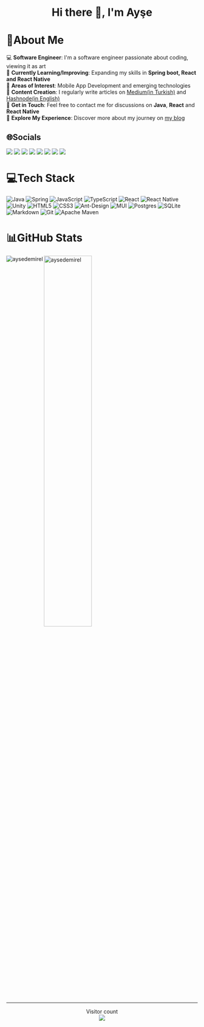 <h1 align="center">Hi there 👋, I'm Ayşe</h1>

# 💫About Me
💻 **Software Engineer**: I'm a software engineer passionate about coding, viewing it as art<br>
🌱 **Currently Learning/Improving**: Expanding my skills in **Spring boot, React and React Native** <br>
🤖 **Areas of Interest**: Mobile App Development and emerging technologies <br>
📝 **Content Creation**: I regularly write articles on [Medium(in Turkish)](https://aysedemirel.medium.com/) and [Hashnode(in English)](https://aysedemirel.hashnode.dev/)<br>
💬 **Get in Touch**: Feel free to contact me for discussions on **Java**, **React** and **React Native**<br>
📄 **Explore My Experience**: Discover more about my journey on [my blog](https://aysedemirel.github.io/) <br>

## 🌐Socials
[![](https://img.shields.io/badge/LinkedIn-0077B5?style=plastic&logo=linkedin&logoColor=white)](https://www.linkedin.com/in/ayse-demirel/)
[![](https://img.shields.io/badge/Twitter-1DA1F2?style=plastic&logo=twitter&logoColor=white)](https://twitter.com/aysdemireldeniz)
[![](https://img.shields.io/badge/Medium-12100E?style=plastic&logo=medium&logoColor=white)](https://aysedemirel.medium.com/)
[![](https://img.shields.io/badge/Portfolio-darkred?style=plastic)](https://aysedemirel.github.io/)
[![](https://img.shields.io/badge/Hashnode-blue?style=plastic&logo=hashnode)](https://aysedemirel.hashnode.dev/)
[![](https://img.shields.io/badge/-LeetCode-FFA116?style=plastic&logo=LeetCode&logoColor=black)](https://leetcode.com/aysedemirel/)
[![](https://img.shields.io/badge/-Hackerrank-2EC866?style=plastic&logo=HackerRank&logoColor=white)](https://www.hackerrank.com/aysedemirel)
<a  href="https://gist.github.com/aysedemirel">
<img src="https://gist-count.vercel.app/api?username=aysedemirel">
</a>

# 💻Tech Stack
![Java](https://img.shields.io/badge/Java-ED8B00?style=plastic&logo=java&logoColor=white) 
![Spring](https://img.shields.io/badge/Spring-6DB33F?style=plastic&logo=spring&logoColor=white) 
![JavaScript](https://img.shields.io/badge/JavaScript-F7DF1E?style=plastic&logo=javascript&logoColor=black) 
![TypeScript](https://img.shields.io/badge/TypeScript-007ACC?style=plastic&logo=typescript&logoColor=white) 
![React](https://img.shields.io/badge/React-20232A?style=plastic&logo=react&logoColor=61DAFB) 
![React Native](https://img.shields.io/badge/React_Native-%2320232a.svg?style=plastic&logo=react&logoColor=%2361DAFB)
![Unity](https://img.shields.io/badge/Unity-100000?style=plastic&logo=unity&logoColor=white)
![HTML5](https://img.shields.io/badge/HTML5-E34F26?style=plastic&logo=html5&logoColor=white) 
![CSS3](https://img.shields.io/badge/CSS3-1572B6?style=plastic&logo=css3&logoColor=white) 
![Ant-Design](https://img.shields.io/badge/-AntDesign-%230170FE?style=plastic&logo=ant-design&logoColor=white) 
![MUI](https://img.shields.io/badge/Material--UI-0081CB?style=plastic&logo=material-ui&logoColor=white) 
![Postgres](https://img.shields.io/badge/PostgreSQL-316192?style=plastic&logo=postgresql&logoColor=white) 
![SQLite](https://img.shields.io/badge/SQLite-07405E?style=plastic&logo=sqlite&logoColor=white) 
![Markdown](https://img.shields.io/badge/Markdown-000000?style=plastic&logo=markdown&logoColor=white) 
![Git](https://img.shields.io/badge/GIT-E44C30?style=plastic&logo=git&logoColor=white)
![Apache Maven](https://img.shields.io/badge/Apache%20Maven-C71A36?style=plastic&logo=Apache%20Maven&logoColor=white)


# 📊GitHub Stats 

<p>
  <img align="left" src="https://github-readme-stats.vercel.app/api/top-langs?username=aysedemirel&show_icons=true&theme=radical&hide_border=false&locale=en&include_all_commits=true&count_private=true&layout=compact" alt="aysedemirel" />
</p>
<p>
  <img align="center" src="https://github-readme-stats.vercel.app/api?username=aysedemirel&show_icons=true&hide_border=false&include_all_commits=true&theme=dark&locale=en" alt="aysedemirel" width="50%" />
</p>

<hr>

<p align="center"> 
  Visitor count<br>
  <img src="https://profile-counter.glitch.me/aysedemirel/count.svg" />
</p>











